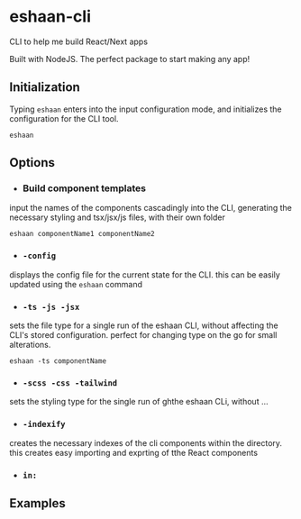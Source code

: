 # eshaan-cli
CLI to help me build React/Next apps 

Built with NodeJS. The perfect package to start making any app!

## Initialization
Typing `eshaan` enters into the input configuration mode, and initializes the configuration for the CLI tool.
```
eshaan
```

## Options

* ### Build component templates
input the names of the components cascadingly into the CLI, generating the necessary styling and tsx/jsx/js files, with their own folder
```
eshaan componentName1 componentName2
```

* ### `-config`
displays the config file for the current state for the CLI. this can be easily updated using the `eshaan` command
<br/>
* ### `-ts -js -jsx`
sets the file type for a single run of the eshaan CLI, without affecting the CLI's stored configuration. perfect for changing type on the go for small alterations.
```
eshaan -ts componentName
```
* ### `-scss -css -tailwind`
sets the styling type for the single run of ghthe eshaan CLi, without ...
* ### `-indexify`
creates the necessary indexes of the cli components within the directory. this creates easy importing and exprting of tthe React components
* ### `in:`


## Examples
